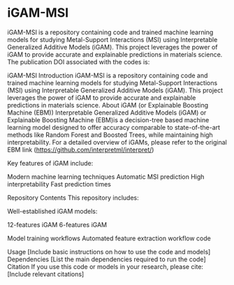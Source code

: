 # iGAM-MSI
iGAM-MSI is a repository containing code and trained machine learning models for studying Metal-Support Interactions (MSI) using Interpretable Generalized Additive Models (iGAM). This project leverages the power of iGAM to provide accurate and explainable predictions in materials science. The publication DOI associated with the codes is: 

iGAM-MSI
Introduction
iGAM-MSI is a repository containing code and trained machine learning models for studying Metal-Support Interactions (MSI) using Interpretable Generalized Additive Models (iGAM). This project leverages the power of iGAM to provide accurate and explainable predictions in materials science.
About iGAM (or Explainable Boosting Machine (EBM))
Interpretable Generalized Additive Models (iGAM) or Explainable Boosting Machine (EBM)is a decision-tree based machine learning model designed to offer accuracy comparable to state-of-the-art methods like Random Forest and Boosted Trees, while maintaining high interpretability.
For a detailed overview of iGAMs, please refer to the original EBM link (https://github.com/interpretml/interpret/)

Key features of iGAM include:

Modern machine learning techniques
Automatic MSI prediction
High interpretability
Fast prediction times

Repository Contents
This repository includes:

Well-established iGAM models:

12-features iGAM
6-features iGAM


Model training workflows
Automated feature extraction workflow code

Usage
[Include basic instructions on how to use the code and models]
Dependencies
[List the main dependencies required to run the code]
Citation
If you use this code or models in your research, please cite:
[Include relevant citations]
